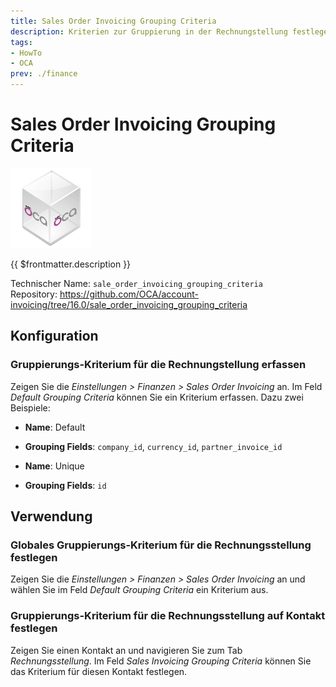 ```yaml
---
title: Sales Order Invoicing Grouping Criteria
description: Kriterien zur Gruppierung in der Rechnungstellung festlegen.
tags:
- HowTo
- OCA
prev: ./finance
---
```

# Sales Order Invoicing Grouping Criteria
![icon_oca_app](attachments/icon_oca_app.png)

{{ $frontmatter.description }}

Technischer Name: `sale_order_invoicing_grouping_criteria`\
Repository: <https://github.com/OCA/account-invoicing/tree/16.0/sale_order_invoicing_grouping_criteria>

## Konfiguration

### Gruppierungs-Kriterium für die Rechnungstellung erfassen

Zeigen Sie die *Einstellungen > Finanzen > Sales Order Invoicing* an. Im Feld *Default Grouping Criteria* können Sie ein Kriterium erfassen. Dazu zwei Beispiele:

* **Name**: Default
* **Grouping Fields**: `company_id`, `currency_id`, `partner_invoice_id`

* **Name**: Unique
* **Grouping Fields**: `id`

## Verwendung

### Globales Gruppierungs-Kriterium für die Rechnungsstellung festlegen

Zeigen Sie die *Einstellungen > Finanzen > Sales Order Invoicing* an und wählen Sie im Feld *Default Grouping Criteria* ein Kriterium aus.

### Gruppierungs-Kriterium für die Rechnungsstellung auf Kontakt festlegen

Zeigen Sie einen Kontakt an und navigieren Sie zum Tab *Rechnungsstellung*. Im Feld *Sales Invoicing Grouping Criteria* können Sie das Kriterium für diesen Kontakt festlegen.